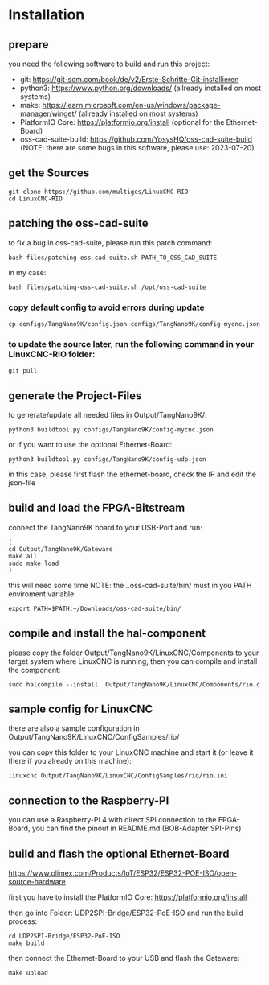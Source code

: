 # Installation

## prepare

you need the following software to build and run this project:

* git: https://git-scm.com/book/de/v2/Erste-Schritte-Git-installieren
* python3: https://www.python.org/downloads/ (allready installed on most systems)
* make: https://learn.microsoft.com/en-us/windows/package-manager/winget/ (allready installed on most systems)
* PlatformIO Core: https://platformio.org/install (optional for the Ethernet-Board)
* oss-cad-suite-build: https://github.com/YosysHQ/oss-cad-suite-build (NOTE: there are some bugs in this software, please use: 2023-07-20)

## get the Sources
```
git clone https://github.com/multigcs/LinuxCNC-RIO
cd LinuxCNC-RIO
```

## patching the oss-cad-suite
to fix a bug in oss-cad-suite, please run this patch command:
```
bash files/patching-oss-cad-suite.sh PATH_TO_OSS_CAD_SUITE
```

in my case:
```
bash files/patching-oss-cad-suite.sh /opt/oss-cad-suite
```

### copy default config to avoid errors during update
```
cp configs/TangNano9K/config.json configs/TangNano9K/config-mycnc.json
```

### to update the source later, run the following command in your LinuxCNC-RIO folder:
```
git pull
```

## generate the Project-Files

to generate/update all needed files in Output/TangNano9K/:
```
python3 buildtool.py configs/TangNano9K/config-mycnc.json
```
or if you want to use the optional Ethernet-Board:
```
python3 buildtool.py configs/TangNano9K/config-udp.json
```
in this case, please first flash the ethernet-board, check the IP and edit the json-file


## build and load the FPGA-Bitstream

connect the TangNano9K board to your USB-Port and run:
```
(
cd Output/TangNano9K/Gateware
make all
sudo make load
)
```
this will need some time
NOTE: the ..oss-cad-suite/bin/ must in you PATH enviroment variable:
```
export PATH=$PATH:~/Downloads/oss-cad-suite/bin/
```



## compile and install the hal-component

please copy the folder Output/TangNano9K/LinuxCNC/Components to your target system where LinuxCNC is running,
then you can compile and install the component:

```
sudo halcompile --install  Output/TangNano9K/LinuxCNC/Components/rio.c
```

## sample config for LinuxCNC

there are also a sample configuration in Output/TangNano9K/LinuxCNC/ConfigSamples/rio/

you can copy this folder to your LinuxCNC machine and start it (or leave it there if you already on this machine):

```
linuxcnc Output/TangNano9K/LinuxCNC/ConfigSamples/rio/rio.ini
```


## connection to the Raspberry-PI

you can use a Raspberry-PI 4 with direct SPI connection to the FPGA-Board,
you can find the pinout in README.md (BOB-Adapter SPI-Pins)


## build and flash the optional Ethernet-Board

https://www.olimex.com/Products/IoT/ESP32/ESP32-POE-ISO/open-source-hardware

first you have to install the PlatformIO Core: https://platformio.org/install

then go into Folder: UDP2SPI-Bridge/ESP32-PoE-ISO and run the build process:

```
cd UDP2SPI-Bridge/ESP32-PoE-ISO
make build
```

then connect the Ethernet-Board to your USB and flash the Gateware:

```
make upload
```















